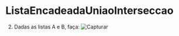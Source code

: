 # ListaEncadeadaUniaoInterseccao
2) Dadas as listas A e B, faça:
![Capturar](https://github.com/DaviQzR/ListaEncadeadaUniaoInterseccao/assets/125469425/36347a26-6546-4e38-a0d5-8680fccc0474)
